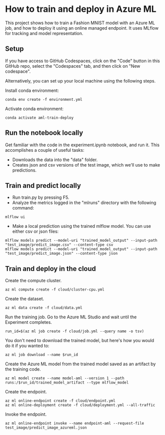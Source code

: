 # How to train and deploy in Azure ML

This project shows how to train a Fashion MNIST model with an Azure ML job, and how to deploy it using an online managed endpoint. It uses MLflow for tracking and model representation.


## Setup

If you have access to GitHub Codespaces, click on the "Code" button in this GitHub repo, select the "Codespaces" tab, and then click on "New codespace".

Alternatively, you can set up your local machine using the following steps.

Install conda environment:

```
conda env create -f environment.yml
```

Activate conda environment:

```
conda activate aml-train-deploy
```


## Run the notebook locally

Get familiar with the code in the experiment.ipynb notebook, and run it. This accomplishes a couple of useful tasks:
* Downloads the data into the "data" folder.
* Creates json and csv versions of the test image, which we'll use to make predictions.
 

## Train and predict locally

* Run train.py by pressing F5.
* Analyze the metrics logged in the "mlruns" directory with the following command:

```
mlflow ui
```

* Make a local prediction using the trained mlflow model. You can use either csv or json files:

```
mlflow models predict --model-uri "trained_model_output" --input-path "test_image/predict_image.csv" --content-type csv
mlflow models predict --model-uri "trained_model_output" --input-path "test_image/predict_image.json" --content-type json
```


## Train and deploy in the cloud

Create the compute cluster.

```
az ml compute create -f cloud/cluster-cpu.yml 
```

Create the dataset.

```
az ml data create -f cloud/data.yml 
```

Run the training job. Go to the Azure ML Studio and wait until the Experiment completes.

```
run_id=$(az ml job create -f cloud/job.yml --query name -o tsv)
```

You don't need to download the trained model, but here's how you would do it if you wanted to:

```
az ml job download --name $run_id
```

Create the Azure ML model from the trained model saved as an artifact by the training code.

```
az ml model create --name model-aml --version 1 --path runs:/$run_id/trained_model_artifact --type mlflow_model
```

Create the endpoint.

```
az ml online-endpoint create -f cloud/endpoint.yml
az ml online-deployment create -f cloud/deployment.yml --all-traffic
```

Invoke the endpoint.

```
az ml online-endpoint invoke --name endpoint-aml --request-file test_image/predict_image_azureml.json
```